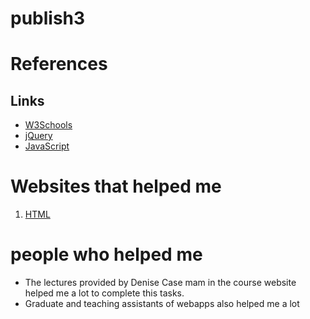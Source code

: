 # publish3
#  References
## Links
- [W3Schools](https://www.w3schools.com/js/)
- [jQuery](https://jquery.com/)
- [JavaScript](https://www.javascript.com/)

# Websites that helped me
1. [HTML](https://developer.mozilla.org/en-US/docs/Web/API/Document_Object_Model) 

# people who helped me

- The lectures provided by Denise Case mam in the course website helped me a lot to complete this tasks.
- Graduate and teaching assistants of webapps also helped me a lot

